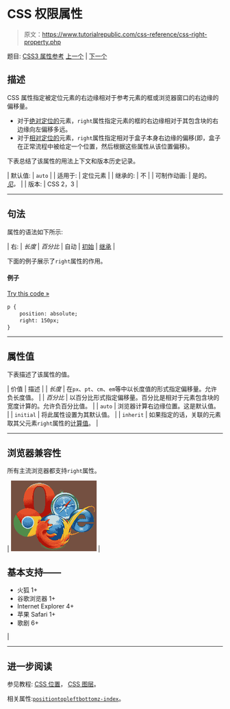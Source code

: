# CSS 权限属性

> 原文：<https://www.tutorialrepublic.com/css-reference/css-right-property.php>

题目: [CSS3 属性参考](css3-properties.php) [上一个](css3-resize-property.php) | [下一个](css-table-layout-property.php)

## 描述

CSS 属性指定被定位元素的右边缘相对于参考元素的框或浏览器窗口的右边缘的偏移量。

*   对于[绝对定位的](../css-tutorial/css-position.php#absolute-positioning)元素，`right`属性指定元素的框的右边缘相对于其包含块的右边缘向左偏移多远。
*   对于[相对定位的](../css-tutorial/css-position.php#relative-positioning)元素，`right`属性指定相对于盒子本身右边缘的偏移(即，盒子在正常流程中被给定一个位置，然后根据这些属性从该位置偏移)。

下表总结了该属性的用法上下文和版本历史记录。

| 默认值: | `auto` |
| 适用于: | 定位元素 |
| 继承的: | 不 |
| 可制作动画: | 是的。 [*见*](css-animatable-properties.php)*。* |
| 版本: | CSS 2，3 |

* * *

## 句法

属性的语法如下所示:

| 右: | *长度* &#124; *百分比* &#124; 自动 &#124; [初始](../definitions.php#initial) &#124; [继承](../definitions.php#inherit) |

下面的例子展示了`right`属性的作用。

#### 例子

[Try this code »](../codelab.php?topic=css&file=right-property "Try this code using online Editor")

```
p {
    position: absolute;
    right: 150px;
}
```

* * *

## 属性值

下表描述了该属性的值。

| 价值 | 描述 |
| *长度* | 在`px`、`pt`、`cm`、`em`等中以长度值的形式指定偏移量。允许负长度值。 |
| *百分比* | 以百分比形式指定偏移量。百分比是相对于元素包含块的宽度计算的。允许负百分比值。 |
| `auto` | 浏览器计算右边缘位置。这是默认值。 |
| `initial` | 将此属性设置为其默认值。 |
| `inherit` | 如果指定的话，关联的元素取其父元素`right`属性的[计算值](../definitions.php#computed-value)。 |

* * *

## 浏览器兼容性

所有主流浏览器都支持`right`属性。

| ![Browsers Icon](img/e9331123c77668c1832e541c2fca1002.png) | 

## 基本支持——

*   火狐 1+
*   谷歌浏览器 1+
*   Internet Explorer 4+
*   苹果 Safari 1+
*   歌剧 6+

 |

* * *

## 进一步阅读

参见教程: [CSS 位置](../css-tutorial/css-position.php)， [CSS 图层](../css-tutorial/css-layers.php)。

相关属性:[`position`](css-position-property.php)[`top`](css-top-property.php)[`left`](css-left-property.php)[`bottom`](css-bottom-property.php)[`z-index`](css-z-index-property.php)。